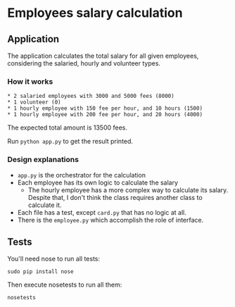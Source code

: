 # Employees salary calculation

## Application

The application calculates the total salary for all given employees, considering the salaried, hourly and volunteer types.

### How it works

```
* 2 salaried employees with 3000 and 5000 fees (8000)
* 1 volunteer (0)
* 1 hourly employee with 150 fee per hour, and 10 hours (1500)
* 1 hourly employee with 200 fee per hour, and 20 hours (4000)
```

The expected total amount is 13500 fees.

Run `python app.py` to get the result printed.


### Design explanations

* `app.py` is the orchestrator for the calculation
* Each employee has its own logic to calculate the salary
    * The hourly employee has a more complex way to calculate its salary. Despite that, I don't think the class requires another class to calculate it.
* Each file has a test, except `card.py` that has no logic at all.
* There is the `employee.py` which accomplish the role of interface.

## Tests

You'll need nose to run all tests:
```
sudo pip install nose
```

Then execute nosetests to run all them:
```
nosetests
```
